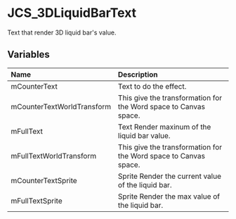 # JCS_3DLiquidBarText

Text that render 3D liquid bar's value.

## Variables

| Name                       | Description                                                      |
|:---------------------------|:-----------------------------------------------------------------|
| mCounterText               | Text to do the effect.                                           |
| mCounterTextWorldTransform | This give the transformation for the Word space to Canvas space. |
| mFullText                  | Text Render maxinum of the liquid bar value.                     |
| mFullTextWorldTransform    | This give the transformation for the Word space to Canvas space. |
| mCounterTextSprite         | Sprite Render the current value of the liquid bar.               |
| mFullTextSprite            | Sprite Render the max value of the liquid bar.                   |
